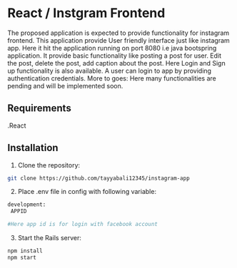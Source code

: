 # React / Instgram Frontend

The proposed application is expected to provide functionality for instagram frontend. This application provide User friendly interface just like instagram app. Here it hit the application running on port 8080 i.e java bootspring application. It provide basic functionality like posting a post for user. Edit the post, delete the post, add caption about the post. Here Login and Sign up functionality is also available. A user can login to app by providing authentication credentials. More to goes: Here many functionalities are pending and will be implemented soon.

## Requirements

.React

## Installation

1. Clone the repository:

```bash
git clone https://github.com/tayyabali12345/instagram-app

```

2. Place .env file in config with following variable:

```bash
development:
 APPID

#Here app id is for login with facebook account
```

3.  Start the Rails server:

```bash
npm install
npm start
```
